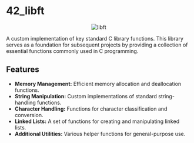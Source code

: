 # 42_libft
<p align="center">
    <img src="https://github.com/alx-sch/42_libft/assets/134595144/bce87494-3c97-4028-ab66-83a48190603d" alt="libft" />
</p>

A custom implementation of key standard C library functions. This library serves as a foundation for subsequent projects by providing a collection of essential functions commonly used in C programming.


## Features

- **Memory Management:** Efficient memory allocation and deallocation functions.
- **String Manipulation:** Custom implementations of standard string-handling functions.
- **Character Handling:** Functions for character classification and conversion.
- **Linked Lists:** A set of functions for creating and manipulating linked lists.
- **Additional Utilities:** Various helper functions for general-purpose use.
